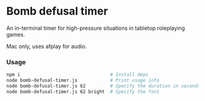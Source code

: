# Bomb defusal timer

An in-terminal timer for high-pressure situations in tabletop roleplaying games.

Mac only, uses afplay for audio.



### Usage

```sh
npm i                                 # Install deps
node bomb-defusal-timer.js            # Print usage info
node bomb-defusal-timer.js 62         # Specify the duration in seconds
node bomb-defusal-timer.js 62 bright  # Specify the font
```
